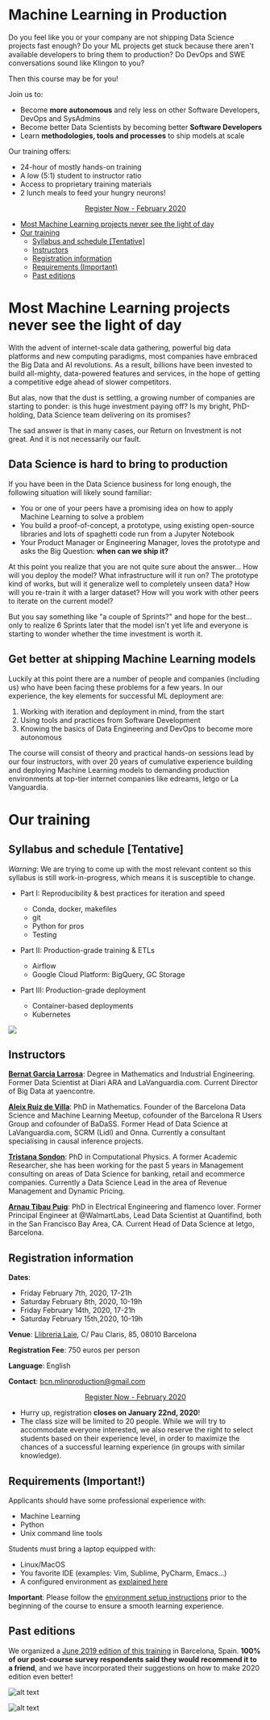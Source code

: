 # Machine Learning in Production

Do you feel like you or your company are not shipping Data Science projects 
fast enough? Do your ML projects get stuck because there aren't available
developers to bring them to production? Do DevOps and SWE conversations
sound like Klingon to you?

Then this course may be for you! 

Join us to: 

- Become **more autonomous** and rely less on other Software Developers, DevOps and SysAdmins
- Become better Data Scientists by becoming better **Software Developers**
- Learn **methodologies, tools and processes** to ship models at scale

Our training offers:
- 24-hour of mostly hands-on training
- A low (5:1) student to instructor ratio
- Access to proprietary training materials
- 2 lunch meals to feed your hungry neurons!

<p align="center">
<link href="https://d2poexpdc5y9vj.cloudfront.net/public/css/eventzilla-widget-button.css" rel="stylesheet" />
<a id="btnpreview" class="ewb-large ezilla-widget-button ezilla-blue" href="https://events.eventzilla.net/e/machine-learning-in-production-feb-2020-2138781722">Register Now - February 2020</a>
</p>    

- [Most Machine Learning projects never see the light of day](#ml_dont_ship)
- [Our training](#our-training)
  * [Syllabus and schedule [Tentative]](#syllabus)
  * [Instructors](#instructors)
  * [Registration information](#registration)
  * [Requirements (Important)](#requirements)
  * [Past editions](#past-editions)
 
# Most Machine Learning projects never see the light of day <a name="ml_dont_ship"></a>

With the advent of internet-scale data gathering, powerful big data platforms and new computing paradigms, 
most companies have embraced the Big Data and AI revolutions. As a result, billions have been invested to build all-mighty, 
data-powered features and services, in the hope of getting a competitive edge ahead of slower competitors. 

But alas, now that the dust is settling, a growing number of companies are starting to ponder: is 
this huge investment paying off? Is my bright, PhD-holding, Data Science team delivering on its promises?

The sad answer is that in many cases, our Return on Investment is not great. And it is not necessarily our fault.

## Data Science is hard to bring to production <a name="ds_is_hard"></a>

If you have been in the Data Science business for long enough, the following situation will likely sound familiar:

* You or one of your peers have a promising idea on how to apply Machine Learning to solve a problem
* You build a proof-of-concept, a prototype, using existing open-source libraries and lots of spaghetti code
run from a Jupyter Notebook
* Your Product Manager or Engineering Manager, loves the prototype and asks the Big Question: **when can we ship it?**

At this point you realize that you are not quite sure about the answer... How will you deploy the model? 
What infrastructure will it run on? The prototype kind of works, but will it generalize well to completely unseen data? 
How will you re-train it with a larger dataset? How will you work with other peers to iterate on the current model?

But you say something like "a couple of Sprints?" and hope for the best... only to realize 6 Sprints later that
the model isn't yet life and everyone is starting to wonder whether the time investment is worth it.

## Get better at shipping Machine Learning models <a name="ship"></a>

Luckily at this point there are a number of people and companies (including us) who have been facing these problems
for a few years. In our experience, the key elements for successful ML deployment are:

1. Working with iteration and deployment in mind, from the start
2. Using tools and practices from Software Development
3. Knowing the basics of Data Engineering and DevOps to become more autonomous

The course will consist of theory and practical hands-on sessions lead by our four instructors, with over 20 years of
cumulative experience building and deploying Machine Learning models to demanding production environments at 
top-tier internet companies like edreams, letgo or La Vanguardia.

# Our training <a name="our-training"></a>

## Syllabus and schedule [Tentative] <a name="syllabus"></a>

*Warning*: We are trying to come up with the most relevant content so this syllabus is still work-in-progress,
 which means it is susceptible to change. 

* Part I: Reproducibility & best practices for iteration and speed		
	* Conda, docker, makefiles
	* git
	* Python for pros 
	* Testing
	
* Part II: Production-grade training & ETLs
	* Airflow
	* Google Cloud Platform: BigQuery, GC Storage

* Part III: Production-grade deployment	
	* Container-based deployments
	* Kubernetes
	
![](./2020/2020_schedule.png)
	
## Instructors <a name="instructors"></a>

[**Bernat Garcia Larrosa**](https://www.linkedin.com/in/bernat-garcia-larrosa-9322869b/): Degree in Mathematics and Industrial Engineering. 
Former Data Scientist at Diari ARA and LaVanguardia.com. Current Director of Big Data at yaencontre.

[**Aleix Ruiz de Villa**](https://www.linkedin.com/in/aleixr/): PhD in Mathematics. Founder of the Barcelona Data Science and Machine Learning 
Meetup, cofounder of the Barcelona R Users Group and cofounder of BaDaSS. Former Head of Data Science at LaVanguardia.com, SCRM (Lidl) and Onna. 
Currently a consultant specialising in causal inference projects.

[**Tristana Sondon**](https://www.linkedin.com/in/tristanasondon/):  PhD in Computational Physics. A former Academic Researcher, she has been working 
for the past 5 years in Management consulting on areas of Data Science for banking, retail and ecommerce companies.
 Currently a Data Science Lead in the area of Revenue Management and Dynamic Pricing.

[**Arnau Tibau Puig**](https://www.linkedin.com/in/atibaup/): PhD in Electrical Engineering and flamenco lover. Former Principal Engineer at 
@WalmartLabs, Lead Data Scientist at Quantifind, both in the San Francisco Bay Area, CA. Current Head of Data Science at letgo, Barcelona.


## Registration information <a name="registration"></a>

**Dates**:
- Friday February 7th, 2020, 17-21h
- Saturday February 8th, 2020, 10-19h
- Friday February 14th, 2020, 17-21h
- Saturday February 15th,2020, 10-19h

**Venue**: [Llibreria Laie](https://goo.gl/maps/bLJyseumEjuD5oaHA), C/ Pau Claris, 85, 08010 Barcelona

**Registration Fee**: 750 euros per person

**Language**: English

**Contact**: bcn.mlinproduction@gmail.com

<p align="center">
<link href="https://d2poexpdc5y9vj.cloudfront.net/public/css/eventzilla-widget-button.css" rel="stylesheet" />
<a id="btnpreview" class="ewb-large ezilla-widget-button ezilla-blue" href="https://events.eventzilla.net/e/machine-learning-in-production-feb-2020-2138781722">Register Now - February 2020</a>
</p>   

* Hurry up, registration **closes on January 22nd, 2020**!
* The class size will be limited to 20 people.  While we will try to accommodate everyone interested, we also
 reserve the right to select students based on their experience level, in order to maximize the chances of a 
 successful learning experience (in groups with similar knowledge). 

## Requirements (Important!) <a name="requirements"></a>

Applicants should have some professional experience with:
- Machine Learning 
- Python
- Unix command line tools 

Students must bring a laptop equipped with:
- Linux/MacOS 
- You favorite IDE (examples: Vim, Sublime, PyCharm, Emacs...)
- A configured environment as [explained here](env_setup/index.md)

**Important**: Please follow the [environment setup instructions](env_setup/index.md)
prior to the beginning of the course to ensure a smooth learning experience.

## Past editions <a name="past-editions"></a>

We organized a [June 2019 edition of this training](https://mlinproduction.github.io/2019/) in Barcelona, Spain. 
**100% of our post-course survey respondents said they would recommend it to a friend**, and we have incorporated their suggestions
on how to make 2020 edition even better!

![alt text](./2020/arnau_pic.jpeg)

![alt text](./2020/bernat_pic.jpeg)